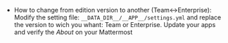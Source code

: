 * How to change from edition version to another (Team<->Enterprise): Modify the setting file: `__DATA_DIR__/__APP__/settings.yml` and replace the version to wich you whant: Team or Enterprise. Update your apps and verify the *About* on your Mattermost
